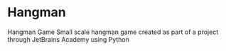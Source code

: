# Hangman
 Hangman Game
 Small scale hangman game created as part of a project through JetBrains Academy using Python
